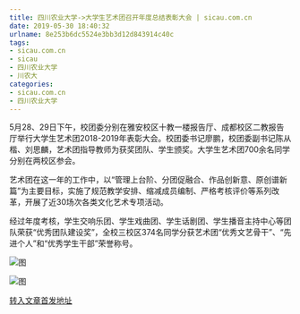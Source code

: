 ```yaml
---
title: 四川农业大学->大学生艺术团召开年度总结表彰大会 | sicau.com.cn
date: 2019-05-30 18:40:32
urlname: 8e253b6dc5524e3bb3d12d843914c40c
tags: 
- sicau.com.cn
- sicau
- 四川农业大学
- 川农大
categories:
- sicau.com.cn
- 四川农业大学
---
```



5月28、29日下午，校团委分别在雅安校区十教一楼报告厅、成都校区二教报告厅举行大学生艺术团2018-2019年表彰大会。校团委书记廖鹏，校团委副书记陈从楷、刘思麟，艺术团指导教师为获奖团队、学生颁奖。大学生艺术团700余名同学分别在两校区参会。

艺术团在这一年的工作中，以“管理上台阶、分团促融合、作品创新意、原创谱新篇”为主要目标，实施了规范教学安排、缩减成员编制、严格考核评价等系列改革，开展了近30场次各类文化艺术专项活动。

经过年度考核，学生交响乐团、学生戏曲团、学生话剧团、学生播音主持中心等团队荣获“优秀团队建设奖”，全校三校区374名同学分获艺术团“优秀文艺骨干”、“先进个人”和“优秀学生干部”荣誉称号。



![图](https://news.sicau.edu.cn/__local/8/B8/3C/DCA317DB5639BBF1047C0336AFB_A5B31D71_1420A.jpg)

![图](https://news.sicau.edu.cn/__local/5/67/1F/3677696FD172533C0ADF9BF2F22_97C6ADCD_1678D.jpg)

[转入文章首发地址](https://news.sicau.edu.cn/info/1078/51824.htm)